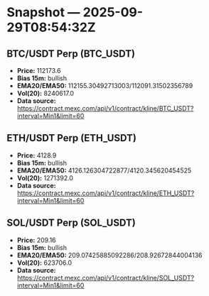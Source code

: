 # Snapshot — 2025-09-29T08:54:32Z

## BTC/USDT Perp (BTC_USDT)
- **Price:** 112173.6
- **Bias 15m:** bullish
- **EMA20/EMA50:** 112155.30492713003/112091.31502356789
- **Vol(20):** 8240617.0
- **Data source:** https://contract.mexc.com/api/v1/contract/kline/BTC_USDT?interval=Min1&limit=60

## ETH/USDT Perp (ETH_USDT)
- **Price:** 4128.9
- **Bias 15m:** bullish
- **EMA20/EMA50:** 4126.126304722877/4120.345620454525
- **Vol(20):** 1271392.0
- **Data source:** https://contract.mexc.com/api/v1/contract/kline/ETH_USDT?interval=Min1&limit=60

## SOL/USDT Perp (SOL_USDT)
- **Price:** 209.16
- **Bias 15m:** bullish
- **EMA20/EMA50:** 209.07425885092286/208.92672844004136
- **Vol(20):** 623706.0
- **Data source:** https://contract.mexc.com/api/v1/contract/kline/SOL_USDT?interval=Min1&limit=60
